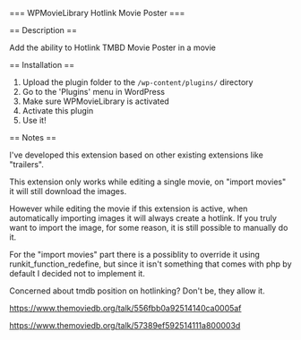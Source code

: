 === WPMovieLibrary Hotlink Movie Poster ===

== Description ==

Add the ability to Hotlink TMBD Movie Poster in a movie

== Installation ==

1. Upload the plugin folder to the `/wp-content/plugins/` directory
2. Go to the 'Plugins' menu in WordPress
3. Make sure WPMovieLibrary is activated
4. Activate this plugin
5. Use it!

== Notes ==

I've developed this extension based on other existing extensions like "trailers".

This extension only works while editing a single movie, on "import movies" it will still download the images.

However while editing the movie if this extension is active, when automatically importing images it will always create a hotlink. If you truly want to import the image, for some reason, it is still possible to manually do it.

For the "import movies" part there is a possiblity to override it using runkit_function_redefine, but since it isn't something that comes with php by default I decided not to implement it.

Concerned about tmdb position on hotlinking? Don't be, they allow it.

https://www.themoviedb.org/talk/556fbb0a92514140ca0005af

https://www.themoviedb.org/talk/57389ef592514111a800003d
